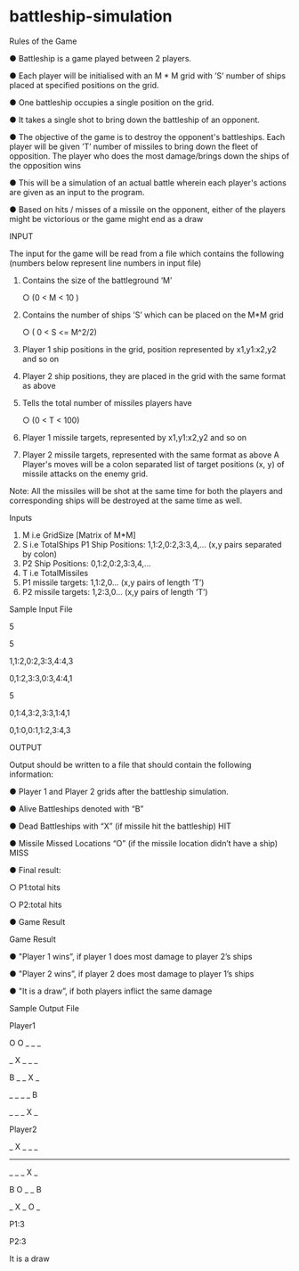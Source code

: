 # battleship-simulation

Rules of the Game

● Battleship is a game played between 2 players.

● Each player will be initialised with an M * M grid with ’S’ number of ships
placed at specified positions on the grid.

● One battleship occupies a single position on the grid.

● It takes a single shot to bring down the battleship of an opponent.

● The objective of the game is to destroy the opponent's battleships. Each player will be
given ’T’ number of missiles to bring down the fleet of opposition. The player who does
the most damage/brings down the ships of the opposition wins

● This will be a simulation of an actual battle wherein each player's actions are given as an
input to the program.

● Based on hits / misses of a missile on the opponent, either of the players might be
victorious or the game might end as a draw

INPUT

The input for the game will be read from a file which contains the following (numbers below
represent line numbers in input file)

1. Contains the size of the battleground ‘M’

   ○ (0 < M < 10 )
   
3. Contains the number of ships ’S’ which can be placed on the M*M grid

   ○ ( 0 < S <= M^2/2)
   
5. Player 1 ship positions in the grid, position represented by x1,y1:x2,y2 and so on
6. Player 2 ship positions, they are placed in the grid with the same format as above
7. Tells the total number of missiles players have

   ○ (0 < T < 100)
   
9. Player 1 missile targets, represented by x1,y1:x2,y2 and so on
10. Player 2 missile targets, represented with the same format as above
   A Player's moves will be a colon separated list of target positions (x, y) of missile attacks on the
   enemy grid.

Note: All the missiles will be shot at the same time for both the players and corresponding ships
will be destroyed at the same time as well.

Inputs

1. M i.e GridSize [Matrix of M*M]
2. S i.e TotalShips
   P1 Ship Positions: 1,1:2,0:2,3:3,4,... (x,y pairs separated by colon)
3. P2 Ship Positions: 0,1:2,0:2,3:3,4,...
4. T i.e TotalMissiles
5. P1 missile targets: 1,1:2,0... (x,y pairs of length ’T’)
6. P2 missile targets: 1,2:3,0... (x,y pairs of length ‘T’)

Sample Input File

5

5

1,1:2,0:2,3:3,4:4,3

0,1:2,3:3,0:3,4:4,1

5

0,1:4,3:2,3:3,1:4,1

0,1:0,0:1,1:2,3:4,3

OUTPUT

Output should be written to a file that should contain the following information:

● Player 1 and Player 2 grids after the battleship simulation.

● Alive Battleships denoted with “B”

● Dead Battleships with “X” (if missile hit the battleship) HIT

● Missile Missed Locations “O” (if the missile location didn’t have a ship) MISS

● Final result:

○ P1:total hits

○ P2:total hits

● Game Result

Game Result

● "Player 1 wins”, if player 1 does most damage to player 2’s ships

● "Player 2 wins”, if player 2 does most damage to player 1’s ships

● "It is a draw”, if both players inflict the same damage


Sample Output File

Player1

O O _ _ _

_ X _ _ _

B _ _ X _

_ _ _ _ B

_ _ _ X _

Player2

_ X _ _ _

_ _ _ _ _

_ _ _ X _

B O _ _ B

_ X _ O _

P1:3

P2:3

It is a draw
